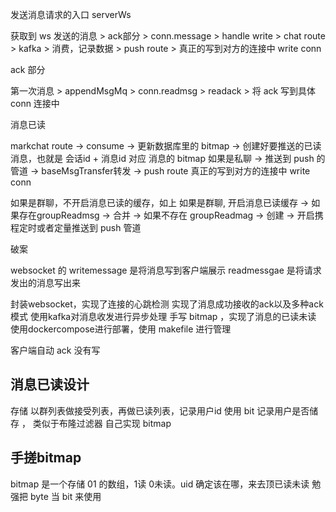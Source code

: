 

发送消息请求的入口 serverWs

获取到 ws 发送的消息 > ack部分 > conn.message > handle write > chat route > kafka > 消费，记录数据 > push route >  真正的写到对方的连接中 write conn


ack 部分

第一次消息 > appendMsgMq  >  conn.readmsg  > readack  > 将 ack 写到具体 conn 连接中


消息已读

markchat route -> consume -> 更新数据库里的 bitmap -> 创建好要推送的已读消息，也就是 会话id + 消息id 对应 消息的 bitmap 
如果是私聊 -> 推送到 push 的管道 -> baseMsgTransfer转发 -> push route
 真正的写到对方的连接中 write conn
 
如果是群聊，不开启消息已读的缓存，如上
如果是群聊, 开启消息已读缓存 -> 如果存在groupReadmsg -> 合并 
                           -> 如果不存在 groupReadmag -> 创建 -> 开启携程定时或者定量推送到 push 管道



破案

websocket 的 writemessage 是将消息写到客户端展示
             readmessgae 是将请求发出的消息写出来



封装websocket，实现了连接的心跳检测
实现了消息成功接收的ack以及多种ack模式
使用kafka对消息收发进行异步处理
手写 bitmap ，实现了消息的已读未读
使用dockercompose进行部署，使用 makefile 进行管理

客户端自动 ack 没有写


## 消息已读设计 
存储
以群列表做接受列表，再做已读列表，记录用户id
使用 bit 记录用户是否储存 ， 类似于布隆过滤器
自己实现 bitmap 

## 手搓bitmap 
bitmap 是一个存储 01 的数组，1读 0未读。uid 确定该在哪，来去顶已读未读 
勉强把 byte 当 bit 来使用 